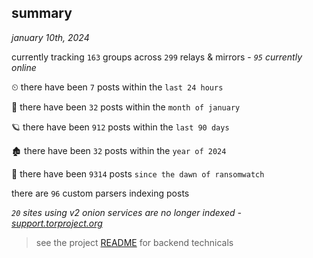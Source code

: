 
## summary
_january 10th, 2024_

currently tracking `163` groups across `299` relays & mirrors - _`95` currently online_

⏲ there have been `7` posts within the `last 24 hours`

🦈 there have been `32` posts within the `month of january`

🪐 there have been `912` posts within the `last 90 days`

🏚 there have been `32` posts within the `year of 2024`

🦕 there have been `9314` posts `since the dawn of ransomwatch`

there are `96` custom parsers indexing posts

_`20` sites using v2 onion services are no longer indexed - [support.torproject.org](https://support.torproject.org/onionservices/v2-deprecation/)_

> see the project [README](https://github.com/joshhighet/ransomwatch#ransomwatch--) for backend technicals
